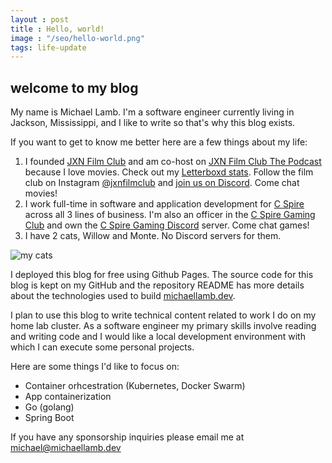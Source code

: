 ```yaml
---
layout : post
title : Hello, world!
image : "/seo/hello-world.png"
tags: life-update
---
```


## welcome to my blog

My name is Michael Lamb. I'm a software engineer currently living in Jackson, Mississippi, and I like to write so that's why this blog exists.

If you want to get to know me better here are a few things about my life:

1. I founded [JXN Film Club](jxnfilm.club)  and am co-host on [JXN Film Club The Podcast](https://anchor.fm/jxnfilmclub) because I love movies. Check out my [Letterboxd stats](https://letterboxd.com/michaellamb/stats/). Follow the film club on Instagram [@jxnfilmclub](https://www.instagram.com/jxnfilmclub/) and [join us on Discord](https://discord.jxnfilm.club). Come chat movies!
2. I work full-time in software and application development for [C Spire](https://cspire.com) across all 3 lines of business. I'm also an officer in the [C Spire Gaming Club](https://cspiregaming.com) and own the [C Spire Gaming Discord](https://discord.cspiregaming.com) server. Come chat games!
3. I have 2 cats, Willow and Monte. No Discord servers for them.

![my cats](/img/my-cats.jpg)

I deployed this blog for free using Github Pages. The source code for this blog is kept on my GitHub and the repository README has more details about the technologies used to build [michaellamb.dev](https://michaellamb.dev).

I plan to use this blog to write technical content related to work I do on my home lab cluster. As a software engineer my primary skills involve reading and writing code and I would like a local development environment with which I can execute some personal projects.

Here are some things I'd like to focus on:

- Container orhcestration (Kubernetes, Docker Swarm)
- App containerization
- Go (golang)
- Spring Boot

If you have any sponsorship inquiries please email me at [michael@michaellamb.dev](mailto:michael@michaellamb.dev)
